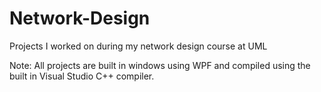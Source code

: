 # Network-Design
Projects I worked on during my network design course at UML

Note: All projects are built in windows using WPF and compiled using the built in Visual Studio C++ compiler.
